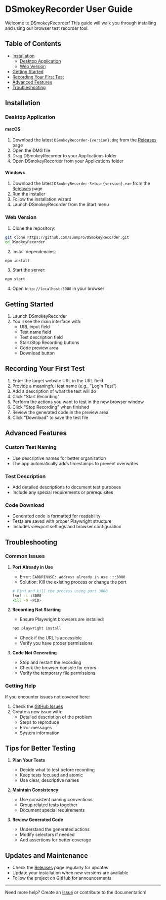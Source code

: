 # DSmokeyRecorder User Guide

Welcome to DSmokeyRecorder! This guide will walk you through installing and using our browser test recorder tool.

## Table of Contents
- [Installation](#installation)
  - [Desktop Application](#desktop-application)
  - [Web Version](#web-version)
- [Getting Started](#getting-started)
- [Recording Your First Test](#recording-your-first-test)
- [Advanced Features](#advanced-features)
- [Troubleshooting](#troubleshooting)

## Installation

### Desktop Application

#### macOS
1. Download the latest `DSmokeyRecorder-{version}.dmg` from the [Releases](https://github.com/suumpro/DSmokeyRecorder/releases) page
2. Open the DMG file
3. Drag DSmokeyRecorder to your Applications folder
4. Open DSmokeyRecorder from your Applications folder

#### Windows
1. Download the latest `DSmokeyRecorder-Setup-{version}.exe` from the [Releases](https://github.com/suumpro/DSmokeyRecorder/releases) page
2. Run the installer
3. Follow the installation wizard
4. Launch DSmokeyRecorder from the Start menu

### Web Version
1. Clone the repository:
```bash
git clone https://github.com/suumpro/DSmokeyRecorder.git
cd DSmokeyRecorder
```

2. Install dependencies:
```bash
npm install
```

3. Start the server:
```bash
npm start
```

4. Open `http://localhost:3000` in your browser

## Getting Started

1. Launch DSmokeyRecorder
2. You'll see the main interface with:
   - URL input field
   - Test name field
   - Test description field
   - Start/Stop Recording buttons
   - Code preview area
   - Download button

## Recording Your First Test

1. Enter the target website URL in the URL field
2. Provide a meaningful test name (e.g., "Login Test")
3. Add a description of what the test will do
4. Click "Start Recording"
5. Perform the actions you want to test in the new browser window
6. Click "Stop Recording" when finished
7. Review the generated code in the preview area
8. Click "Download" to save the test file

## Advanced Features

### Custom Test Naming
- Use descriptive names for better organization
- The app automatically adds timestamps to prevent overwrites

### Test Description
- Add detailed descriptions to document test purposes
- Include any special requirements or prerequisites

### Code Download
- Generated code is formatted for readability
- Tests are saved with proper Playwright structure
- Includes viewport settings and browser configuration

## Troubleshooting

### Common Issues

1. **Port Already in Use**
   - Error: `EADDRINUSE: address already in use :::3000`
   - Solution: Kill the existing process or change the port
   ```bash
   # Find and kill the process using port 3000
   lsof -i :3000
   kill -9 <PID>
   ```

2. **Recording Not Starting**
   - Ensure Playwright browsers are installed:
   ```bash
   npx playwright install
   ```
   - Check if the URL is accessible
   - Verify you have proper permissions

3. **Code Not Generating**
   - Stop and restart the recording
   - Check the browser console for errors
   - Verify the temporary file permissions

### Getting Help

If you encounter issues not covered here:
1. Check the [GitHub Issues](https://github.com/suumpro/DSmokeyRecorder/issues)
2. Create a new issue with:
   - Detailed description of the problem
   - Steps to reproduce
   - Error messages
   - System information

## Tips for Better Testing

1. **Plan Your Tests**
   - Decide what to test before recording
   - Keep tests focused and atomic
   - Use clear, descriptive names

2. **Maintain Consistency**
   - Use consistent naming conventions
   - Group related tests together
   - Document special requirements

3. **Review Generated Code**
   - Understand the generated actions
   - Modify selectors if needed
   - Add assertions for better coverage

## Updates and Maintenance

- Check the [Releases](https://github.com/suumpro/DSmokeyRecorder/releases) page regularly for updates
- Update your installation when new versions are available
- Follow the project on GitHub for announcements

---

Need more help? Create an [issue](https://github.com/suumpro/DSmokeyRecorder/issues) or contribute to the documentation!
